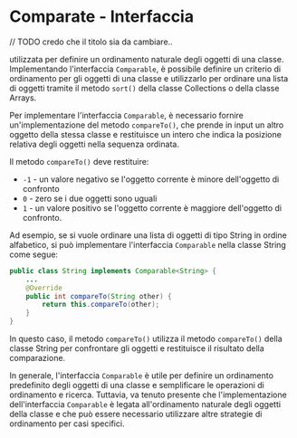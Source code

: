 # Comparate - Interfaccia

// TODO credo che il titolo sia da cambiare..

utilizzata per definire un ordinamento naturale degli oggetti di una classe.
Implementando l'interfaccia `Comparable`, è possibile definire un criterio di ordinamento per gli oggetti di una classe e utilizzarlo per ordinare una lista di oggetti tramite il metodo `sort()` della classe Collections o della classe Arrays.

Per implementare l'interfaccia `Comparable`, è necessario fornire un'implementazione del metodo `compareTo()`, che prende in input un altro oggetto della stessa classe e restituisce un intero che indica la posizione relativa degli oggetti nella sequenza ordinata.

Il metodo `compareTo()` deve restituire:
- `-1` - un valore negativo se l'oggetto corrente è minore dell'oggetto di confronto
- `0` - zero se i due oggetti sono uguali
- `1` - un valore positivo se l'oggetto corrente è maggiore dell'oggetto di confronto.

Ad esempio, se si vuole ordinare una lista di oggetti di tipo String in ordine alfabetico, si può implementare l'interfaccia `Comparable` nella classe String come segue:

```java
public class String implements Comparable<String> {
    ...
    @Override
    public int compareTo(String other) {
        return this.compareTo(other);
    }
}
```

In questo caso, il metodo `compareTo()` utilizza il metodo `compareTo()` della classe String per confrontare gli oggetti e restituisce il risultato della comparazione.

In generale, l'interfaccia `Comparable` è utile per definire un ordinamento predefinito degli oggetti di una classe e semplificare le operazioni di ordinamento e ricerca. Tuttavia, va tenuto presente che l'implementazione dell'interfaccia `Comparable` è legata all'ordinamento naturale degli oggetti della classe e che può essere necessario utilizzare altre strategie di ordinamento per casi specifici.